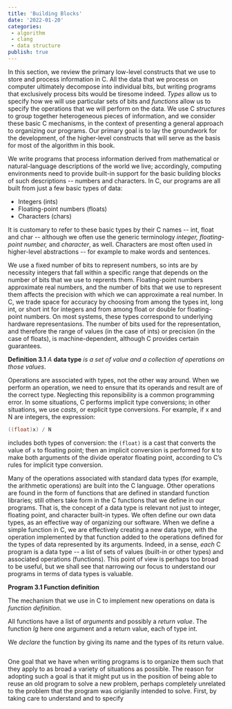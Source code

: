 ```yaml
---
title: 'Building Blocks'
date: '2022-01-20'
categories:
 - algorithm
 - clang
 - data structure
publish: true
---
```


In this section, we review the primary low-level constructs that we use to store and process information in C. All the data that we process on computer ultimately decompose into individual bits, but writing programs that exclusively process bits would be tiresome indeed. *Types* allow us to specify how we will use particular sets of bits and *functions* allow us to specify the operations that we will perform on the data. We use C *structures* to group together heterogeneous pieces of information, and we consider these basic C mechanisms, in the context of presenting a general approach to organizing our programs. Our primary goal is to lay the groundwork for the development, of the higher-level constructs that will serve as the basis for most of the algorithm in this book.

We write programs that process information derived from mathematical or natural-language descriptions of the world we live; accordingly, computing environments need to provide built-in support for the basic building blocks of such descriptions -- numbers and characters. In C, our programs are all built from just a few basic types of data:

- Integers (ints)
- Floating-point numbers (floats)
- Characters (chars)

It is customary to refer to these basic types by their C names -- int, float and char -- although we often use the generic terminology *integer, floating-point number,* and *character*, as well. Characters are most often used in higher-level abstractions -- for example to make words and sentences.

We use a fixed number of bits to represent numbers, so ints are by necessity integers that fall within a specific range that depends on the number of bits that we use to reprents them. Floating-point numbers approximate real numbers, and the number of bits that we use to represent them affects the precision with which we can approximate a real number. In C, we trade space for accuracy by choosing from among the types int, long int, or short int for integers and from among float or double for floating-point numbers. On most systems, these types correspond to underlying hardware representasions. The number of bits used for the representation, and therefore the range of values (in the case of ints) or precision (in the case of floats), is machine-dependent, although C provides certain guarantees. 

**Definition 3.1** *A* **data type** *is a set of value and a collection of operations on those values*.

Operations are associated with types, not the other way around. When we perform an operation, we need to ensure that its operands and result are of the correct type. Neglecting this reponsibility is a common programming error. In some situations, C performs implicit type conversions; in other situations, we use *casts*, or explicit type conversions. For example, if x and N are integers, the expression:

```c
((float)x) / N
```

includes both types of conversion: the `(float)` is a cast that converts the value of `x` to floating point; then an implicit conversion is performed for `N` to make both arguments of the divide operator floating point, according to C’s rules for implicit type conversion.

Many of the operations associated with standard data types (for example, the arithmetic operations) are built into the C language. Other operations are found in the form of functions that are defined in standard function libraries; still others take form in the C functions that we define in our programs. That is, the concept of a data type is relevant not just to integer, floating point, and character built-in types. We often define our own data types, as an effective way of organizing our software. When we define a simple function in C, we are effectively creating a new data type, with the operation implemented by that function added to the operations defined for the types of data represented by its arguments. Indeed, in a sense, *each* C program is a data type -- a list of sets of values (built-in or other types) and associated operations (functions). This point of view is perhaps too broad to be useful, but we shall see that narrowing our focus to understand our programs in terms of data types is valuable.

**Program 3.1 Function definition**

The mechanism that we use in C to implement new operations on data is *function definition*.

All functions have a list of *arguments* and possibly a *return value*. The function *lg* here one argument and a return value, each of type int.

We *declare* the function by giving its name and the types of its return value.

```c

```



One goal that we have when writing programs is to organize them such that they apply to as broad a variety of situations as possible. The reason for adopting such a goal is that it might put us in the position of being able to reuse an old program to solve a new problem, perhaps completely unrelated to the problem that the program was origianlly intended to solve. First, by taking care to understand and to specify 
